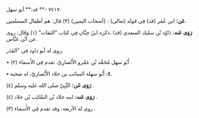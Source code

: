 ٧٤١٧ -** قد:** أبو سهل.

**عَن:** ابن عُمَر (قد) فِي قوله (تعالى) : {أصحاب اليمين) {٣) قال: هم أطفال المسلمين.

**رَوَى عَنه:** دَاوُد بْن سليك السعدي (قد) .ذكره ابنُ حِبَّان فِي كتاب "الثقات" (١) وَقَال: روى عن ابْن عَبَّاس.

روى له أبو داود في "القَدَر.

• أَبُو سهل مُحَمَّد بْن عَمْرو الأَنْصارِيّ. تقدم فِي الأَسماء (٢) .

**• ٤:** أَبُو سهلة السائب بن خلاد الأَنْصارِيّ، له صحبة.

**رَوَى عَن:** النَّبِيّ صلى الله عليه وسلم (٤) .

**رَوَى عَنه:** ابنه خلاد بْن السَّائِب بْن خلاد (٤) .

روى له الأربعة. وقد تقدم فِي الأَسماء (٣) .